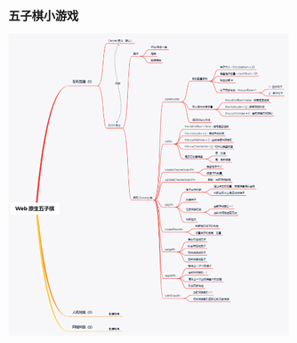 ## 五子棋小游戏

![image](https://raw.githubusercontent.com/cuff-lin/Gobang/master/assets/imgs/readme.png)
